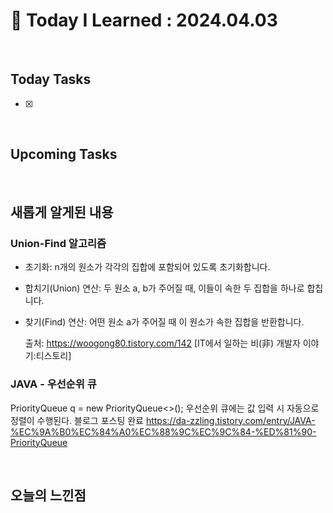 # 📌 Today I Learned : 2024.04.03

<br>

## Today Tasks

- [x] 


<br>

## Upcoming Tasks


<br>

## 새롭게 알게된 내용

### Union-Find 알고리즘
- 초기화: n개의 원소가 각각의 집합에 포함되어 있도록 초기화합니다.
- 합치기(Union) 연산: 두 원소 a, b가 주어질 때, 이들이 속한 두 집합을 하나로 합칩니다.
- 찾기(Find) 연산: 어떤 원소 a가 주어질 때 이 원소가 속한 집합을 반환합니다.

  출처: https://woogong80.tistory.com/142 [IT에서 일하는 비(非) 개발자 이야기:티스토리]

### JAVA - 우선순위 큐
PriorityQueue<Integer> q = new PriorityQueue<>();
우선순위 큐에는 값 입력 시 자동으로 정렬이 수행된다.
블로그 포스팅 완료
https://da-zzling.tistory.com/entry/JAVA-%EC%9A%B0%EC%84%A0%EC%88%9C%EC%9C%84-%ED%81%90-PriorityQueue

<br>

## 오늘의 느낀점
```


```
